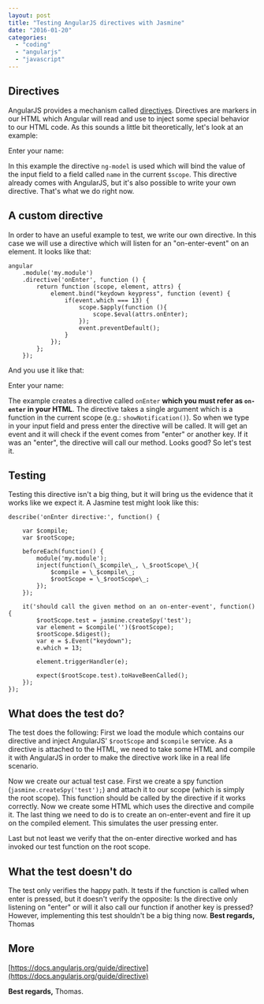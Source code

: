 ```yaml
---
layout: post
title: "Testing AngularJS directives with Jasmine"
date: "2016-01-20"
categories: 
  - "coding"
  - "angularjs"
  - "javascript"
---
```


## Directives

AngularJS provides a mechanism called [directives](https://docs.angularjs.org/guide/directive). Directives are markers in our HTML which Angular will read and use to inject some special behavior to our HTML code. As this sounds a little bit theoretically, let's look at an example:

Enter your name: 

In this example the directive `ng-model` is used which will bind the value of the input field to a field called `name` in the current `$scope`. This directive already comes with AngularJS, but it's also possible to write your own directive. That's what we do right now.

## A custom directive

In order to have an useful example to test, we write our own directive. In this case we will use a directive which will listen for an "on-enter-event" on an element. It looks like that:

    angular
        .module('my.module')
        .directive('onEnter', function () {
            return function (scope, element, attrs) {
                element.bind("keydown keypress", function (event) {
                    if(event.which === 13) {
                        scope.$apply(function (){
                            scope.$eval(attrs.onEnter);
                        });
                        event.preventDefault();
                    }
                });
            };
        });

And you use it like that:

Enter your name: 

The example creates a directive called `onEnter` **which you must refer as `on-enter` in your HTML**. The directive takes a single argument which is a function in the current scope (e.g.: `showNotification()`). So when we type in your input field and press enter the directive will be called. It will get an event and it will check if the event comes from "enter" or another key. If it was an "enter", the directive will call our method. Looks good? So let's test it.

## Testing

Testing this directive isn't a big thing, but it will bring us the evidence that it works like we expect it. A Jasmine test might look like this:

    describe('onEnter directive:', function() {
    
        var $compile;
        var $rootScope;
    
        beforeEach(function() {
            module('my.module');
            inject(function(\_$compile\_, \_$rootScope\_){
                $compile = \_$compile\_;
                $rootScope = \_$rootScope\_;
            });
        });
    
        it('should call the given method on an on-enter-event', function() {
            $rootScope.test = jasmine.createSpy('test');
            var element = $compile('')($rootScope);
            $rootScope.$digest();
            var e = $.Event("keydown");
            e.which = 13;
    
            element.triggerHandler(e);
    
            expect($rootScope.test).toHaveBeenCalled();
        });
    });

## What does the test do?

The test does the following: First we load the module which contains our directive and inject AngularJS' `$rootScope` and `$compile` service. As a directive is attached to the HTML, we need to take some HTML and compile it with AngularJS in order to make the directive work like in a real life scenario.

Now we create our actual test case. First we create a spy function (`jasmine.createSpy('test');`) and attach it to our scope (which is simply the root scope). This function should be called by the directive if it works correctly. Now we create some HTML which uses the directive and compile it. The last thing we need to do is to create an on-enter-event and fire it up on the compiled element. This simulates the user pressing enter.

Last but not least we verify that the on-enter directive worked and has invoked our test function on the root scope.

## What the test doesn't do

The test only verifies the happy path. It tests if the function is called when enter is pressed, but it doesn't verify the opposite: Is the directive only listening on "enter" or will it also call our function if another key is pressed? However, implementing this test shouldn't be a big thing now. **Best regards,** Thomas

## More

[https://docs.angularjs.org/guide/directive](https://docs.angularjs.org/guide/directive)

**Best regards,** Thomas.
